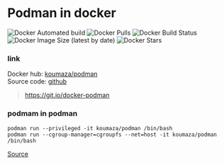 # Podman in docker
![Docker Automated build](https://img.shields.io/docker/automated/koumaza/podman?style=for-the-badge) ![Docker Pulls](https://img.shields.io/docker/pulls/koumaza/podman?style=for-the-badge) ![Docker Build Status](https://img.shields.io/docker/build/koumaza/podman?style=for-the-badge) ![Docker Image Size (latest by date)](https://img.shields.io/docker/image-size/koumaza/podman?style=for-the-badge) ![Docker Stars](https://img.shields.io/docker/stars/koumaza/podman?style=for-the-badge)
### link
Docker hub:  [koumaza/podman](https://hub.docker.com/r/koumaza/podman)<br>
Source code: [github](https://github.com/koumaza/docker-podman)
>https://git.io/docker-podman
### podmam in podman

```
podman run --privileged -it koumaza/podman /bin/bash
podman run --cgroup-manager=cgroupfs --net=host -it koumaza/podman /bin/bash
```
[Source](https://gist.github.com/koumaza/6a37af1b0d1613f28c6a20836150065b)
